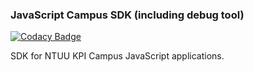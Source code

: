 ### JavaScript Campus SDK (including debug tool)
[![Codacy Badge](https://www.codacy.com/project/badge/9e494640e0a74a07acbf2a980c4dfc28)](https://www.codacy.com/public/ernado-x/campus.sdk.js)

SDK for NTUU KPI Campus JavaScript applications.
